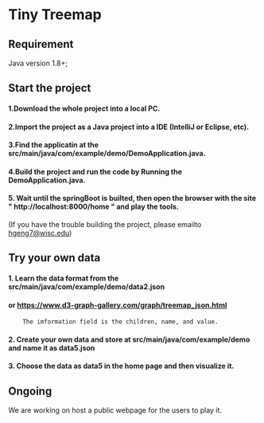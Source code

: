 # Tiny Treemap

## Requirement

Java version 1.8+;

## Start the project

#### 1.Download the whole project into a local PC. 
#### 2.Import the project as a Java project into a IDE (IntelliJ or Eclipse, etc).
#### 3.Find the applicatin at the src/main/java/com/example/demo/DemoApplication.java.
#### 4.Build the project and run the code by Running the  DemoApplication.java.
#### 5. Wait until the springBoot is builted, then open the browser with the site " http://localhost:8000/home " and play the tools.

(If you have the trouble building the project, please emailto hgeng7@wisc.edu)

## Try your own data

#### 1. Learn the data format from the src/main/java/com/example/demo/data2.json 
####        or https://www.d3-graph-gallery.com/graph/treemap_json.html
        The imformation field is the children, name, and value.
#### 2. Create your own data and store at src/main/java/com/example/demo and name it as data5.json
#### 3. Choose the data as data5 in the home page and then visualize it.

## Ongoing 
We are working on host a public webpage for the users to play it.
